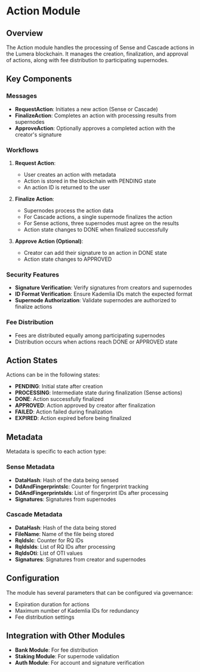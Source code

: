 # Action Module

## Overview

The Action module handles the processing of Sense and Cascade actions in the Lumera blockchain. It manages the creation, finalization, and approval of actions, along with fee distribution to participating supernodes.

## Key Components

### Messages

- **RequestAction**: Initiates a new action (Sense or Cascade)
- **FinalizeAction**: Completes an action with processing results from supernodes
- **ApproveAction**: Optionally approves a completed action with the creator's signature

### Workflows

1. **Request Action**:
   - User creates an action with metadata
   - Action is stored in the blockchain with PENDING state
   - An action ID is returned to the user

2. **Finalize Action**:
   - Supernodes process the action data
   - For Cascade actions, a single supernode finalizes the action
   - For Sense actions, three supernodes must agree on the results
   - Action state changes to DONE when finalized successfully

3. **Approve Action (Optional)**:
   - Creator can add their signature to an action in DONE state
   - Action state changes to APPROVED

### Security Features

- **Signature Verification**: Verify signatures from creators and supernodes
- **ID Format Verification**: Ensure Kademlia IDs match the expected format
- **Supernode Authorization**: Validate supernodes are authorized to finalize actions

### Fee Distribution

- Fees are distributed equally among participating supernodes
- Distribution occurs when actions reach DONE or APPROVED state

## Action States

Actions can be in the following states:
- **PENDING**: Initial state after creation
- **PROCESSING**: Intermediate state during finalization (Sense actions)
- **DONE**: Action successfully finalized
- **APPROVED**: Action approved by creator after finalization
- **FAILED**: Action failed during finalization
- **EXPIRED**: Action expired before being finalized

## Metadata

Metadata is specific to each action type:

### Sense Metadata

- **DataHash**: Hash of the data being sensed
- **DdAndFingerprintsIc**: Counter for fingerprint tracking
- **DdAndFingerprintsIds**: List of fingerprint IDs after processing
- **Signatures**: Signatures from supernodes

### Cascade Metadata

- **DataHash**: Hash of the data being stored
- **FileName**: Name of the file being stored
- **RqIdsIc**: Counter for RQ IDs
- **RqIdsIds**: List of RQ IDs after processing
- **RqIdsOti**: List of OTI values
- **Signatures**: Signatures from creator and supernodes

## Configuration

The module has several parameters that can be configured via governance:
- Expiration duration for actions
- Maximum number of Kademlia IDs for redundancy
- Fee distribution settings

## Integration with Other Modules

- **Bank Module**: For fee distribution
- **Staking Module**: For supernode validation
- **Auth Module**: For account and signature verification